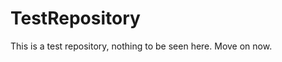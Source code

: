 TestRepository
==============

This is a test repository, nothing to be seen here. Move on now.  
 
 
  
 
 
  
   
      
     
      
    
       
    
    
  
   
     
  
   
  
  
 
 

